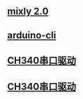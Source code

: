## [mixly 2.0](http://www.cele-tech.com:5000/sharing/m949pbl1c)

## [arduino-cli](http://www.cele-tech.com:5000/sharing/F0KFnTL4j)

## [CH340串口驱动](http://www.cele-tech.com:5000/sharing/ehKwQro7V)

## [CH340串口驱动](./ch341ser.exe)
